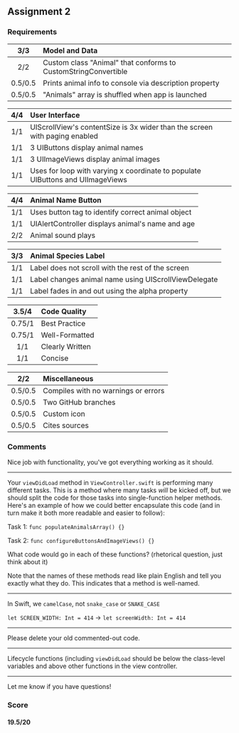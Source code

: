## Assignment 2

### Requirements

3/3 | Model and Data
:---: | :---
2/2 | Custom class "Animal" that conforms to CustomStringConvertible
0.5/0.5 | Prints animal info to console via description property
0.5/0.5 | "Animals" array is shuffled when app is launched

4/4 | User Interface
:---: | :---
1/1 | UIScrollView's contentSize is 3x wider than the screen with paging enabled
1/1 | 3 UIButtons display animal names
1/1 | 3 UIImageViews display animal images
1/1 | Uses for loop with varying x coordinate to populate UIButtons and UIImageViews

4/4 | Animal Name Button
:---: | :---
1/1 | Uses button tag to identify correct animal object
1/1 | UIAlertController displays animal's name and age
2/2 | Animal sound plays

3/3 | Animal Species Label
:---: | :---
1/1 | Label does not scroll with the rest of the screen
1/1 | Label changes animal name using UIScrollViewDelegate
1/1 | Label fades in and out using the alpha property

3.5/4 | Code Quality
:---: | :---
0.75/1 | Best Practice
0.75/1 | Well-Formatted
1/1 | Clearly Written
1/1 | Concise

2/2 | Miscellaneous
:---: | :---
0.5/0.5 | Compiles with no warnings or errors
0.5/0.5 | Two GitHub branches
0.5/0.5 | Custom icon
0.5/0.5 | Cites sources

### Comments

Nice job with functionality, you've got everything working as it should.

---

Your `viewDidLoad` method in `ViewController.swift` is performing many different tasks.
This is a method where many tasks *will* be kicked off, but we should split the code for 
those tasks into single-function helper methods. Here's an example of how we could better 
encapsulate this code (and in turn make it both more readable and easier to follow):

Task 1: `func populateAnimalsArray() {}`

Task 2: `func configureButtonsAndImageViews() {}`

What code would go in each of these functions? (rhetorical question, just think about it)

Note that the names of these methods read like plain English and tell you exactly what 
they do. This indicates that a method is well-named.

---

In Swift, we `camelCase`, not `snake_case` or `SNAKE_CASE`

`let SCREEN_WIDTH: Int = 414` -> `let screenWidth: Int = 414`

---

Please delete your old commented-out code.

---

Lifecycle functions (including `viewDidLoad` should be below the class-level variables and above
other functions in the view controller.

---

Let me know if you have questions!

### Score

#### 19.5/20
